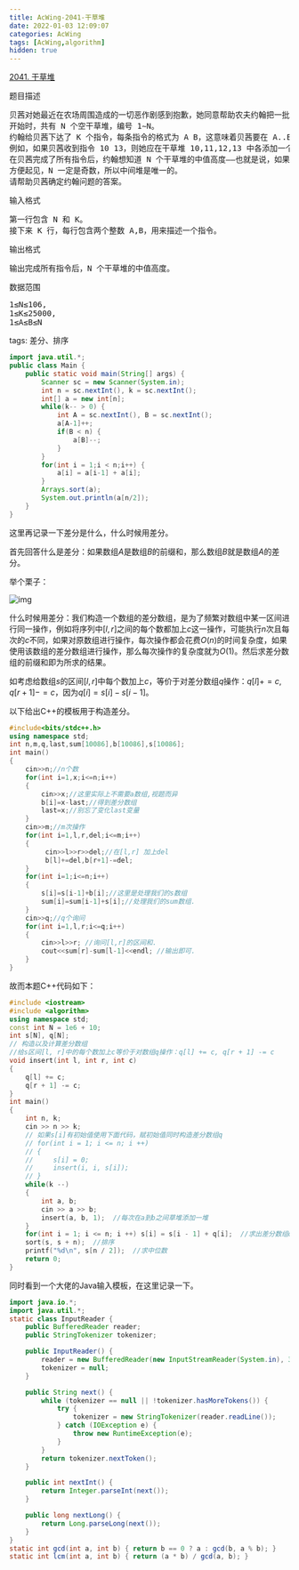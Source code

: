 ```yaml
---
title: AcWing-2041-干草堆
date: 2022-01-03 12:09:07
categories: AcWing
tags: [AcWing,algorithm]
hidden: true
---
```


[2041. 干草堆](https://www.acwing.com/problem/content/2043/)

题目描述

<pre>
贝茜对她最近在农场周围造成的一切恶作剧感到抱歉，她同意帮助农夫约翰把一批新到的干草捆堆起来。
开始时，共有 N 个空干草堆，编号 1∼N。
约翰给贝茜下达了 K 个指令，每条指令的格式为 A B，这意味着贝茜要在 A..B 范围内的每个干草堆的顶部添加一个新的干草捆。
例如，如果贝茜收到指令 10 13，则她应在干草堆 10,11,12,13 中各添加一个干草捆。
在贝茜完成了所有指令后，约翰想知道 N 个干草堆的中值高度——也就是说，如果干草堆按照高度从小到大排列，位于中间的干草堆的高度。
方便起见，N 一定是奇数，所以中间堆是唯一的。
请帮助贝茜确定约翰问题的答案。
</pre>

输入格式

<pre>
第一行包含 N 和 K。
接下来 K 行，每行包含两个整数 A,B，用来描述一个指令。
</pre>

输出格式

<pre>
输出完成所有指令后，N 个干草堆的中值高度。
</pre>

数据范围

<pre>
1≤N≤106,
1≤K≤25000,
1≤A≤B≤N
</pre>

tags: 差分、排序

```java
import java.util.*;
public class Main {
    public static void main(String[] args) {
        Scanner sc = new Scanner(System.in);
        int n = sc.nextInt(), k = sc.nextInt();
        int[] a = new int[n];
        while(k-- > 0) {
            int A = sc.nextInt(), B = sc.nextInt();
            a[A-1]++;
            if(B < n) {
                a[B]--;
            }
        }
        for(int i = 1;i < n;i++) {
            a[i] = a[i-1] + a[i];
        }
        Arrays.sort(a);
        System.out.println(a[n/2]);
    }
}
```

这里再记录一下差分是什么，什么时候用差分。

首先回答什么是差分：如果数组$A$是数组$B$的前缀和，那么数组$B$就是数组$A$的差分。

举个栗子：

![img](https://gitee.com/cao_ziqiang/img/raw/master/20220103124646.png)

什么时候用差分：我们构造一个数组的差分数组，是为了频繁对数组中某一区间进行同一操作，例如将序列中$[l,r]$之间的每个数都加上$c$这一操作，可能执行$n$次且每次的$c$不同，如果对原数组进行操作，每次操作都会花费$O(n)$的时间复杂度，如果使用该数组的差分数组进行操作，那么每次操作的复杂度就为$O(1)$。然后求差分数组的前缀和即为所求的结果。

如考虑给数组$s$的区间$[l, r]$中每个数加上$c$，等价于对差分数组$q$操作：$q[l]+=c,q[r+1]-=c$，因为$q[i]=s[i]-s[i-1]$。

以下给出C++的模板用于构造差分。

```cpp
#include<bits/stdc++.h> 
using namespace std; 
int n,m,q,last,sum[10086],b[10086],s[10086]; 
int main() 
{ 
	cin>>n;//n个数  
	for(int i=1,x;i<=n;i++) 
	{ 
		cin>>x;//这里实际上不需要a数组,视题而异  
		b[i]=x-last;//得到差分数组  
		last=x;//别忘了变化last变量  
	} 
	cin>>m;//m次操作 
	for(int i=1,l,r,del;i<=m;i++) 
	{ 
		 cin>>l>>r>>del;//在[l,r] 加上del 
		 b[l]+=del,b[r+1]-=del;  
	} 
	for(int i=1;i<=n;i++) 
	{ 
		s[i]=s[i-1]+b[i];//这里是处理我们的s数组  
		sum[i]=sum[i-1]+s[i];//处理我们的sum数组.  
	} 
	cin>>q;//q个询问  
	for(int i=1,l,r;i<=q;i++) 
	{ 
		cin>>l>>r; //询问[l,r]的区间和. 
		cout<<sum[r]-sum[l-1]<<endl; //输出即可.  
	} 
}
```

故而本题C++代码如下：

```cpp
#include <iostream>
#include <algorithm>
using namespace std;
const int N = 1e6 + 10;
int s[N], q[N];
// 构造以及计算差分数组
//给s区间[l, r]中的每个数加上c等价于对数组q操作：q[l] += c, q[r + 1] -= c
void insert(int l, int r, int c)
{
    q[l] += c;
    q[r + 1] -= c;
}
int main()
{
    int n, k;
    cin >> n >> k;
    // 如果s[i]有初始值使用下面代码，赋初始值同时构造差分数组q
    // for(int i = 1; i <= n; i ++)
    // {
    //     s[i] = 0;
    //     insert(i, i, s[i]);
    // }
    while(k --)
    {
        int a, b;
        cin >> a >> b;
        insert(a, b, 1);  //每次在a到b之间草堆添加一堆
    }
    for(int i = 1; i <= n; i ++) s[i] = s[i - 1] + q[i];  //求出差分数组q的前缀和
    sort(s, s + n);  //排序
    printf("%d\n", s[n / 2]);  //求中位数
    return 0;
}
```

同时看到一个大佬的Java输入模板，在这里记录一下。

```java
import java.io.*;
import java.util.*;
static class InputReader {
    public BufferedReader reader;
    public StringTokenizer tokenizer;

    public InputReader() {
        reader = new BufferedReader(new InputStreamReader(System.in), 32768);
        tokenizer = null;
    }

    public String next() {
        while (tokenizer == null || !tokenizer.hasMoreTokens()) {
            try {
                tokenizer = new StringTokenizer(reader.readLine());
            } catch (IOException e) {
                throw new RuntimeException(e);
            }
        }
        return tokenizer.nextToken();
    }

    public int nextInt() {
        return Integer.parseInt(next());
    }

    public long nextLong() {
        return Long.parseLong(next());
    }
}
static int gcd(int a, int b) { return b == 0 ? a : gcd(b, a % b); }
static int lcm(int a, int b) { return (a * b) / gcd(a, b); }
```

